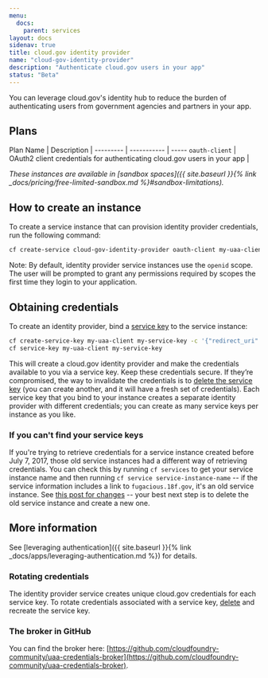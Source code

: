 ```yaml
---
menu:
  docs:
    parent: services
layout: docs
sidenav: true
title: cloud.gov identity provider
name: "cloud-gov-identity-provider"
description: "Authenticate cloud.gov users in your app"
status: "Beta"
---
```


You can leverage cloud.gov's identity hub to reduce the burden of authenticating users from government agencies and partners in your app.

## Plans

Plan Name | Description | 
--------- | ----------- | -----
`oauth-client` | OAuth2 client credentials for authenticating cloud.gov users in your app | 

*These instances are available in [sandbox spaces]({{ site.baseurl }}{% link _docs/pricing/free-limited-sandbox.md %}#sandbox-limitations).*

## How to create an instance

To create a service instance that can provision identity provider credentials, run the following command:

```sh
cf create-service cloud-gov-identity-provider oauth-client my-uaa-client
```

Note: By default, identity provider service instances use the `openid` scope. The user will be prompted to grant any permissions required by scopes the first time they login to your application.

## Obtaining credentials

To create an identity provider, bind a [service key](https://docs.cloudfoundry.org/devguide/services/service-keys.html) to the service instance:

```bash
cf create-service-key my-uaa-client my-service-key -c '{"redirect_uri": ["https://my.app.cloud.gov/auth", "https://my.app.cloud.gov/logout"]}'
cf service-key my-uaa-client my-service-key
```

This will create a cloud.gov identity provider and make the credentials available to you via a service key. Keep these credentials secure. If they’re compromised, the way to invalidate the credentials is to [delete the service key](https://docs.cloudfoundry.org/devguide/services/service-keys.html#delete) (you can create another, and it will have a fresh set of credentials). Each service key that you bind to your instance creates a separate identity provider with different credentials; you can create as many service keys per instance as you like. <!-- this advice should match on /docs/services/cloud-gov-service-account/ + /docs/services/cloud-gov-identity-provider/ -->

### If you can't find your service keys

<!-- this description matches on cloud-gov-identity-provider.md and cloud-gov-service-account.md -->

If you're trying to retrieve credentials for a service instance created before July 7, 2017, those old service instances had a different way of retrieving credentials. You can check this by running `cf services` to get your service instance name and then running `cf service service-instance-name` -- if the service information includes a link to `fugacious.18f.gov`, it's an old service instance. See [this post for changes](updates/2017-07-07-changes-to-credentials-broker.md) -- your best next step is to delete the old service instance and create a new one.

## More information

See [leveraging authentication]({{ site.baseurl }}{% link _docs/apps/leveraging-authentication.md %}) for details.

### Rotating credentials

The identity provider service creates unique cloud.gov credentials for each service key. To rotate credentials associated with a service key, [delete](https://docs.cloudfoundry.org/devguide/services/service-keys.html#delete) and recreate the service key.

### The broker in GitHub

You can find the broker here: [https://github.com/cloudfoundry-community/uaa-credentials-broker](https://github.com/cloudfoundry-community/uaa-credentials-broker).
